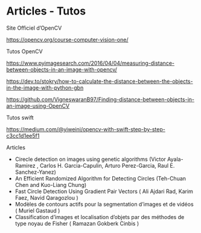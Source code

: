 # Articles - Tutos

Site Officiel d’OpenCV

https://opencv.org/course-computer-vision-one/

Tutos OpenCV

https://www.pyimagesearch.com/2016/04/04/measuring-distance-between-objects-in-an-image-with-opencv/

https://dev.to/stokry/how-to-calculate-the-distance-between-the-objects-in-the-image-with-python-gbn

https://github.com/VigneswaranB97/Finding-distance-between-objects-in-an-image-using-OpenCV

Tutos swift

https://medium.com/@yiweini/opencv-with-swift-step-by-step-c3cc1d1ee5f1

Articles

- Cirecle detection on images using genetic algorithms (Victor Ayala-Ramirez , Carlos H. Garcia-Capulin, Arturo Perez-Garcia, Raul E. Sanchez-Yanez)
- An Efficient Randomized Algorithm for Detecting Circles (Teh-Chuan Chen and Kuo-Liang Chung)
- Fast Circle Detection Using Gradient Pair Vectors ( Ali Ajdari Rad, Karim Faez, Navid Qaragozlou )
- Modèles de contours actifs pour la segmentation d’images et de vidéos ( Muriel Gastaud )
- Classification d’images et localisation d’objets par des méthodes de type noyau de Fisher ( Ramazan Gokberk Cinbis )

